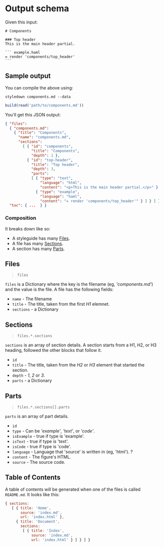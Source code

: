 Output schema
=============

Given this input:

    # Components

    ### Top header
    This is the main header partial.

    ``` example.haml
    = render 'components/top_header'
    ```

## Sample output

You can compile the above using:

```
styledown components.md --data
```

```js
build(read('path/to/components.md'))
```

You'll get this JSON output:

```json
{ "files":
  { "components.md":
    { "title": "Components",
      "name": "components.md",
      "sections":
        [ { "id": "components",
            "title": "Components",
            "depth": 1 },
          { "id": "top-header",
            "title": "Top header",
            "depth": 3,
            "parts":
            [ { "type": "text",
                "language": "html",
                "content": "<p>This is the main header partial.</p>" },
              { "type": "example",
                "language": "haml",
                "content": "= render 'components/top_header'" } ] } ] } },
  "toc": { ...  } }
```

### Composition

It breaks down like so:

- A styleguide has many [Files](#files).
- A file has many [Sections](#sections).
- A section has many [Parts](#parts).

## Files

> `files`

`files` is a Dictionary where the key is the filename (eg, _'components.md'_) and the value is the file.
A file has the following fields:

- `name` - The filename
- `title` - The title, taken from the first *H1* elemnet.
- `sections` - a Dictionary

## Sections

> `files.*.sections`

`sections` is an array of section details. A section starts from a H1, H2, or H3 heading, followed the other blocks that follow it.

- `id`
- `title` - The title, taken from the *H2* or *H3* element that started the section.
- `depth` - _1_, _2_ or _3_.
- `parts` - a Dictionary

## Parts

> `files.*.sections[].parts`

`parts` is an array of part details.

- `id`
- `type` - Can be _'example'_, _'text'_, or _'code'_.
- `isExample` - true if type is 'example'.
- `isText` - true if type is 'text'.
- `isCode` - true if type is 'code'.
- `language` - Language that 'source' is written in (eg, 'html'). ?
- `content` - The figure's HTML.
- `source` - The source code.

## Table of Contents

A table of contents will be generated when one of the files is called `README.md`. It looks like this:

```js
{ sections:
   [ { title: 'Home',
       source: 'index.md',
       url: 'index.html' },
     { title: 'Document',
       sections:
        [ { title: 'Index',
            source: 'index.md',
            url: 'index.html' } ] } ] }
```
